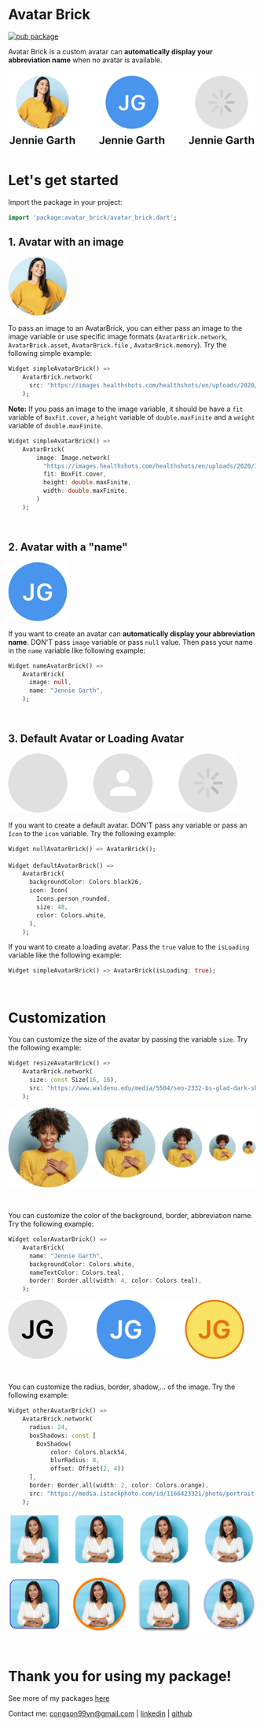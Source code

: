 # Avatar Brick

[![pub package](https://img.shields.io/badge/pub.dev-v1.0.0-blue)](https://pub.dev/packages/avatar_brick)

Avatar Brick is a custom avatar can **automatically display your abbreviation name** when no avatar
is available.

<a href="https://github.com/congson99/avatar_brick/blob/master/assets/screenshots/example_pub.png?raw=true"><img src="https://github.com/congson99/avatar_brick/blob/master/assets/screenshots/example_pub.png?raw=true" alt="Icon"></a>
<br />

# Let's get started

Import the package in your project:

```dart
import 'package:avatar_brick/avatar_brick.dart';
```

## 1. Avatar with an image

<a href="https://github.com/congson99/avatar_brick/blob/master/assets/screenshots/example_image.png?raw=true"><img src="https://github.com/congson99/avatar_brick/blob/master/assets/screenshots/example_image.png?raw=true" alt="Icon" height="120"></a>

To pass an image to an AvatarBrick, you can either pass an image to the image variable or use
specific image formats (`AvatarBrick.network`, `AvatarBrick.asset`, `AvatarBrick.file`
, `AvatarBrick.memory`). Try the following simple example:

```dart
Widget simpleAvatarBrick() =>
    AvatarBrick.network(
      src: "https://images.healthshots.com/healthshots/en/uploads/2020/12/08182549/positive-person.jpg",
    );
```

**Note:** If you pass an image to the image variable, it should be have a `fit` variable
of `BoxFit.cover`, a `height` variable of `double.maxFinite` and a `weight` variable
of `double.maxFinite`.

```dart
Widget simpleAvatarBrick() =>
    AvatarBrick(
        image: Image.network(
          "https://images.healthshots.com/healthshots/en/uploads/2020/12/08182549/positive-person.jpg",
          fit: BoxFit.cover,
          height: double.maxFinite,
          width: double.maxFinite,
        )
    );
```

<br />

## 2. Avatar with a "name"

<a href="https://github.com/congson99/avatar_brick/blob/master/assets/screenshots/example_name.png?raw=true"><img src="https://github.com/congson99/avatar_brick/blob/master/assets/screenshots/example_name.png?raw=true" alt="Icon" height="120"></a>

If you want to create an avatar can **automatically display your abbreviation name**. DON'T pass
`image` variable or pass `null` value. Then pass your name in the `name` variable like following
example:

```dart
Widget nameAvatarBrick() =>
    AvatarBrick(
      image: null,
      name: "Jennie Garth",
    );
```

<br />

## 3. Default Avatar or Loading Avatar

<a href="https://github.com/congson99/avatar_brick/blob/master/assets/screenshots/example_loading.png?raw=true"><img src="https://github.com/congson99/avatar_brick/blob/master/assets/screenshots/example_loading.png?raw=true" alt="Icon" height="120"></a>

If you want to create a default avatar. DON'T pass any variable or pass an `Icon` to the `icon`
variable. Try the following example:

```dart
Widget nullAvatarBrick() => AvatarBrick();

Widget defaultAvatarBrick() =>
    AvatarBrick(
      backgroundColor: Colors.black26,
      icon: Icon(
        Icons.person_rounded,
        size: 48,
        color: Colors.white,
      ),
    );
```

If you want to create a loading avatar. Pass the `true` value to the `isLoading` variable like the
following example:

```dart
Widget simpleAvatarBrick() => AvatarBrick(isLoading: true);
```

<br />

# Customization

You can customize the size of the avatar by passing the variable `size`. Try the following example:

```dart
Widget resizeAvatarBrick() =>
    AvatarBrick.network(
      size: const Size(16, 16),
      src: "https://www.waldenu.edu/media/5504/seo-2332-bs-glad-dark-skinned-woman-with-a-393146831-1200x675",
    );
```

<a href="https://github.com/congson99/avatar_brick/blob/master/assets/screenshots/example_size.png?raw=true"><img src="https://github.com/congson99/avatar_brick/blob/master/assets/screenshots/example_size.png?raw=true" alt="Icon"></a>

<br />

You can customize the color of the background, border, abbreviation name. Try the following example:

```dart
Widget colorAvatarBrick() =>
    AvatarBrick(
      name: "Jennie Garth",
      backgroundColor: Colors.white,
      nameTextColor: Colors.teal,
      border: Border.all(width: 4, color: Colors.teal),
    );
```

<a href="https://github.com/congson99/avatar_brick/blob/master/assets/screenshots/example_color.png?raw=true"><img src="https://github.com/congson99/avatar_brick/blob/master/assets/screenshots/example_color.png?raw=true" alt="Icon" height="120"></a>

<br />

You can customize the radius, border, shadow,... of the image. Try the following example:

```dart
Widget otherAvatarBrick() =>
    AvatarBrick.network(
      radius: 24,
      boxShadows: const [
        BoxShadow(
            color: Colors.black54,
            blurRadius: 8,
            offset: Offset(2, 4))
      ],
      border: Border.all(width: 2, color: Colors.orange),
      src: "https://media.istockphoto.com/id/1166423321/photo/portrait-business-woman-asian-on-blue-background.webp?b=1&s=170667a&w=0&k=20&c=k4ByeqnhyGUnT4wJm4baVX2mlT46iRSr65i2FwcldAk=",
    );
```

<a href="https://github.com/congson99/avatar_brick/blob/master/assets/screenshots/example_others.png?raw=true"><img src="https://github.com/congson99/avatar_brick/blob/master/assets/screenshots/example_others.png?raw=true" alt="Icon"></a>

<br />

# Thank you for using my package!

See more of my packages [here](https://github.com/congson99/flutter_bricks)

Contact me: [congson99vn@gmail.com](mailto:congson99vn@gmail.com)
| [linkedin](https://www.linkedin.com/in/congson/) | [github](https://github.com/congson99)